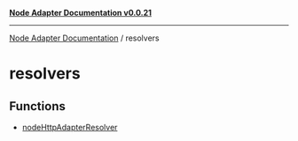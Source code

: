 [**Node Adapter Documentation v0.0.21**](../README.md)

***

[Node Adapter Documentation](../modules.md) / resolvers

# resolvers

## Functions

- [nodeHttpAdapterResolver](functions/nodeHttpAdapterResolver.md)
